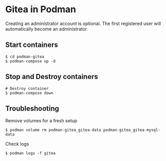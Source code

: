 # Gitea in Podman

Creating an administrator account is optional. The first registered user will automatically become an administrator.

## Start containers

```shell
$ cd podman-gitea
$ podman-compose up -d
```

## Stop and Destroy containers

```shell
# Destroy container
$ podman-compose down
```

## Troubleshooting

Remove volumes for a fresh setup

```shell
$ podman volume rm podman-gitea_gitea-data podman-gitea_gitea-mysql-data
```

Check logs

```shell
$ podman logs -f gitea
```